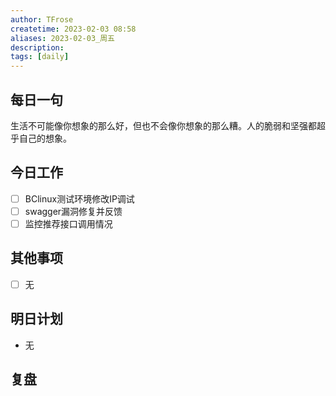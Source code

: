 ```yaml
---
author: TFrose
createtime: 2023-02-03 08:58
aliases: 2023-02-03_周五
description:
tags: [daily]
---
```


## 每日一句
生活不可能像你想象的那么好，但也不会像你想象的那么糟。人的脆弱和坚强都超乎自己的想象。

## 今日工作
- [ ] BClinux测试环境修改IP调试
- [ ] swagger漏洞修复并反馈
- [ ] 监控推荐接口调用情况

## 其他事项
- [ ] 无

## 明日计划
- 无

## 复盘

